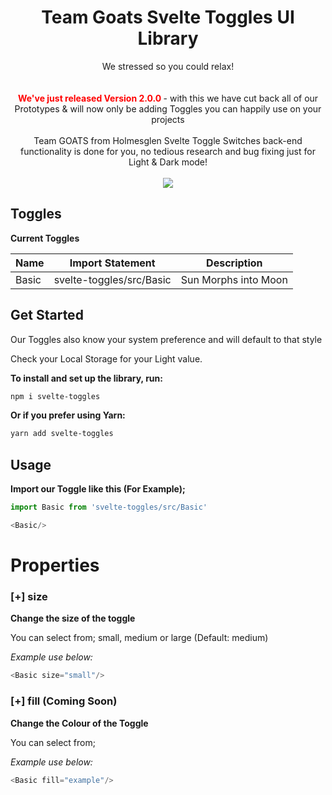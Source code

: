 
  <div align="center">
<h1>Team Goats Svelte Toggles UI Library</h1>
    We stressed so you could relax!
    <br />
    <br />
    <br />
    <!-- <a href="https://sveltetoggles.onrender.com" disabled>View Demo Site</a>
    ·
    <a href="">Report Bug</a>
    · -->
   <span style="color:red"><strong> We've just released Version 2.0.0 </strong></span>- with this we have cut back all of our Prototypes & will now only be adding Toggles you can happily use on your projects
  <br />
  <br />
  Team GOATS from Holmesglen Svelte Toggle Switches back-end functionality is done for you, no tedious research and bug fixing just for Light & Dark mode! 

  <br />
  <br />
  <img src="https://media.giphy.com/media/v1.Y2lkPTc5MGI3NjExMjY4OWVtYzVyb2hoMXpnNWplYmNsZDY5OXZ0MzdkZWhvNnM5YXZoOSZlcD12MV9pbnRlcm5hbF9naWZfYnlfaWQmY3Q9Zw/wKiIDH30XAjllujaPr/source.gif">
  </div>


## Toggles

**Current Toggles**

| Name                         | Import Statement         | Description |
-------------------------|--------------------------|---------------|
|Basic      | svelte-toggles/src/Basic          | Sun Morphs into Moon  |


## Get Started

Our Toggles also know your system preference and will default to that style

Check your Local Storage for your Light value.

**To install and set up the library, run:**

```sh
npm i svelte-toggles
```

**Or if you prefer using Yarn:**

```sh
yarn add svelte-toggles
```

## Usage
**Import our Toggle like this (For Example);**
```js
import Basic from 'svelte-toggles/src/Basic'

<Basic/>
```
# Properties

### [+] size

__Change the size of the toggle__

You can select from; small, medium or large (Default: medium)

_Example use below:_
```js
<Basic size="small"/>
```
### [+] fill (Coming Soon)

__Change the Colour of the Toggle__

You can select from; 

_Example use below:_
```js
<Basic fill="example"/>
```
